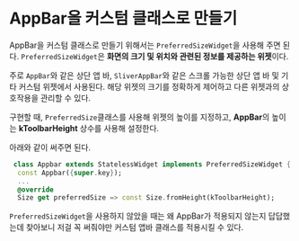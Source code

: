 # AppBar을 커스텀 클래스로 만들기
AppBar을 커스텀 클래스로 만들기 위해서는 `PreferredSizeWidget`을 사용해 주면 된다. 
`PreferredSizeWidget`은 **화면의 크기 및 위치와 관련된 정보를 제공하는 위젯**이다. 

주로 `AppBar`와 같은 상단 앱 바, `SliverAppBar`와 같은 스크롤 가능한 상단 앱 바 및 기타 커스텀 위젯에서 사용된다. 해당 위젯의 크기를 정확하게 제어하고 다른 위젯과의 상호작용을 관리할 수 있다. 

구현할 때, `PreferredSize`클래스를 사용해 위젯의 높이를 지정하고, **AppBar**의 높이는 **kToolbarHeight** 상수를 사용해 설정한다.

아래와 같이 써주면 된다. 
```dart
 class Appbar extends StatelessWidget implements PreferredSizeWidget {
  const Appbar({super.key});
  ...
  @override
  Size get preferredSize => const Size.fromHeight(kToolbarHeight);
 ```
`PreferredSizeWidget`을 사용하지 않았을 때는 왜 AppBar가 적용되지 않는지 답답했는데 찾아보니 저걸 꼭 써줘야만 커스텀 앱바 클래스를 적용시킬 수 있다. 
